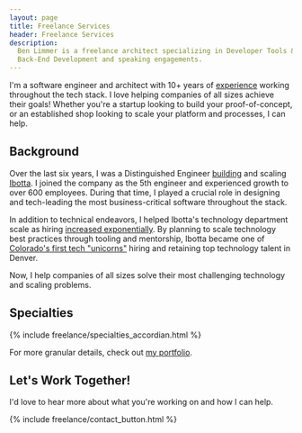 ```yaml
---
layout: page
title: Freelance Services
header: Freelance Services
description:
  Ben Limmer is a freelance architect specializing in Developer Tools & Experience, Cloud Computing, Front-End and
  Back-End Development and speaking engagements.
---
```


I'm a software engineer and architect with 10+ years of [experience](/experience) working throughout the tech stack. I
love helping companies of all sizes achieve their goals! Whether you're a startup looking to build your
proof-of-concept, or an established shop looking to scale your platform and processes, I can help.

## Background

Over the last six years, I was a Distinguished Engineer [building](https://medium.com/building-ibotta) and scaling
[Ibotta](https://ibotta.com/). I joined the company as the 5th engineer and experienced growth to over 600 employees.
During that time, I played a crucial role in designing and tech-leading the most business-critical software throughout
the stack.

In addition to technical endeavors, I helped Ibotta's technology department scale as hiring
[increased exponentially](https://medium.com/building-ibotta/actively-building-ibottas-engineering-culture-with-monique-aida-mitchell-da6847e9cefd).
By planning to scale technology best practices through tooling and mentorship, Ibotta became one of
[Colorado's first tech "unicorns"](https://www.builtincolorado.com/2019/08/05/ibotta-series-d-funding-unicorn) hiring
and retaining top technology talent in Denver.

Now, I help companies of all sizes solve their most challenging technology and scaling problems.

## Specialties

{% include freelance/specialties_accordian.html %}

For more granular details, check out [my portfolio](/portfolio).

## Let's Work Together!

I'd love to hear more about what you're working on and how I can help.

{% include freelance/contact_button.html %}
